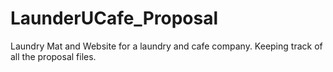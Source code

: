 # LaunderUCafe_Proposal
Laundry Mat and Website for a laundry and cafe company.
Keeping track of all the proposal files.

